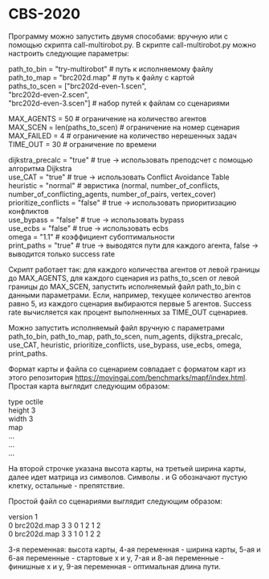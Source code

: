 # CBS-2020

Программу можно запустить двумя способами: вручную или с помощью скрипта call-multirobot.py. В скрипте call-multirobot.py можно настроить следующие параметры:

path_to_bin = "try-multirobot" # путь к исполняемому файлу<br>
path_to_map = "brc202d.map" # путь к файлу с картой<br>
paths_to_scen = ["brc202d-even-1.scen",<br>
                 "brc202d-even-2.scen",<br>
                 "brc202d-even-3.scen"] # набор путей к файлам со сценариями<br>

MAX_AGENTS = 50 # ограничение на количество агентов<br>
MAX_SCEN = len(paths_to_scen) # ограничение на номер сценария<br>
MAX_FAILED = 4 # ограничение на количество нерешенных задач<br>
TIME_OUT = 30 # ограничение по времени<br>

dijkstra_precalc = "true" # true -> использовать преподсчет с помощью алгоритма Dijkstra<br>
use_CAT = "true" # true -> использовать Conflict Avoidance Table<br>
heuristic = "normal" # эвристика (normal, number_of_conflicts, number_of_conflicting_agents, number_of_pairs, vertex_cover)<br>
prioritize_conflicts = "false" # true -> использовать приоритизацию конфликтов<br>
use_bypass = "false" # true -> использовать bypass<br>
use_ecbs = "false" # true -> использовать ecbs<br>
omega = "1.1" # коэффициент субоптимальности<br>
print_paths = "true" # true -> выводятся пути для каждого агента, false -> выводится только success rate<br>

Скрипт работает так: для каждого количества агентов от левой границы до MAX_AGENTS, для каждого сценария из paths_to_scen от левой границы до MAX_SCEN, запустить исполняемый файл path_to_bin с данными параметрами. Если, например, текущее количество агентов равно 5, из каждого сценария выбираются первые 5 агентов. Success rate вычисляется как процент выполненных за TIME_OUT сценариев.

Можно запустить исполняемый файл вручную с параметрами path_to_bin, path_to_map, path_to_scen, num_agents, dijkstra_precalc, use_CAT, heuristic, prioritize_conflicts, use_bypass, use_ecbs, omega, print_paths.

Формат карты и файла со сценарием совпадает с форматом карт из этого репозитория https://movingai.com/benchmarks/mapf/index.html. Простая карта выглядит следующим образом:

type octile<br>
height 3<br>
width 3<br>
map<br>
...<br>
...<br>
...<br>

На второй строчке указана высота карты, на третьей ширина карты, далее идет матрица из символов. Символы . и G обозначают пустую клетку, остальные - препятствие.

Простой файл со сценариями выглядит следующим образом:

version 1<br>
0 brc202d.map 3 3 0 1 2 1 2<br>
0 brc202d.map 3 3 1 0 1 2 2<br>

3-я переменная: высота карты, 4-ая переменная - ширина карты, 5-ая и 6-ая переменные - стартовые x и y, 7-ая и 8-ая переменные - финишные x и y, 9-ая переменная - оптимальная длина пути.
